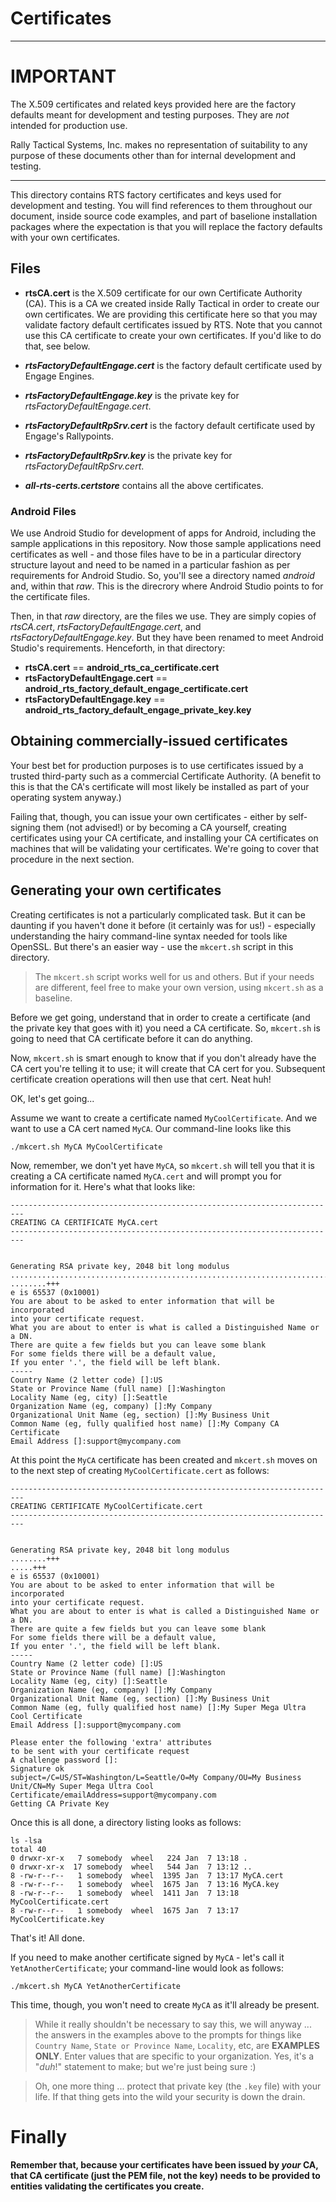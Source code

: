 # Certificates

___
# IMPORTANT
The X.509 certificates and related keys provided here are the factory defaults meant for development and testing purposes.  They are *not* intended for production use.

Rally Tactical Systems, Inc. makes no representation of suitability to any purpose of these documents other than for internal development and testing.
___

This directory contains RTS factory certificates and keys used for development and testing.  You will find references to them throughout our document, inside source code examples, and part of baselione installation packages where the expectation is that you will replace the factory defaults with your own certificates.

## Files 
* **rtsCA.cert** is the X.509 certificate for our own Certificate Authority (CA).  This is a CA we created inside Rally Tactical in order to create our own certificates.  We are providing this certificate here so that you may validate factory default certificates issued by RTS.  Note that you cannot use this CA certificate to create your own certificates.  If you'd like to do that, see below.

* ***rtsFactoryDefaultEngage.cert*** is the factory default certificate used by Engage Engines.

* ***rtsFactoryDefaultEngage.key*** is the private key for *rtsFactoryDefaultEngage.cert*.

* ***rtsFactoryDefaultRpSrv.cert*** is the factory default certificate used by Engage's Rallypoints.

* ***rtsFactoryDefaultRpSrv.key*** is the private key for *rtsFactoryDefaultRpSrv.cert*.

* ***all-rts-certs.certstore*** contains all the above certificates.

### Android Files
We use Android Studio for development of apps for Android, including the sample applications in this repository.  Now those sample applications need certificates as well - and those files have to be in a particular directory structure layout and need to be named in a particular fashion as per requirements for Android Studio.  So, you'll see a directory named *android* and, within that *raw*.  This is the direcrory where Android Studio points to for the certificate files.

Then, in that *raw* directory, are the files we use.  They are simply copies of *rtsCA.cert*, *rtsFactoryDefaultEngage.cert*, and *rtsFactoryDefaultEngage.key*.  But they have been renamed to meet Android Studio's requirements.  Henceforth, in that directory:

* **rtsCA.cert** == **android_rts_ca_certificate.cert**
* **rtsFactoryDefaultEngage.cert** == **android_rts_factory_default_engage_certificate.cert**
* **rtsFactoryDefaultEngage.key** == **android_rts_factory_default_engage_private_key.key**

## Obtaining commercially-issued certificates
Your best bet for production purposes is to use certificates issued by a trusted third-party such as a commercial Certificate Authority.  (A benefit to this is that the CA's certificate will most likely be installed as part of your operating system anyway.)  

Failing that, though, you can issue your own certificates - either by self-signing them (not advised!) or by becoming a CA yourself, creating certificates using your CA certificate, and installing your CA certificates on machines that will be validating your certificates.  We're going to cover that procedure in the next section.

## Generating your own certificates
Creating certificates is not a particularly complicated task.  But it can be daunting if you haven't done it before (it certainly was for us!) - especially understanding the hairy command-line syntax needed for tools like OpenSSL.  But there's an easier way - use the `mkcert.sh` script in this directory.

> The `mkcert.sh` script works well for us and others.  But if your needs are different, feel free to make your own version, using `mkcert.sh` as a baseline.

Before we get going, understand that in order to create a certificate (and the private key that goes with it) you need a CA certificate.  So, `mkcert.sh` is going to need that CA certificate before it can do anything.

Now, `mkcert.sh` is smart enough to know that if you don't already have the CA cert you're telling it to use; it will create that CA cert for you.  Subsequent certificate creation operations will then use that cert.  Neat huh!

OK, let's get going...

Assume we want to create a certificate named `MyCoolCertificate`.  And we want to use a CA cert named `MyCA`.  Our command-line looks like this

```shell
./mkcert.sh MyCA MyCoolCertificate
```

Now, remember, we don't yet have `MyCA`, so `mkcert.sh` will tell you that it is creating a CA certificate named `MyCA.cert` and will prompt you for information for it.  Here's what that looks like:
```shell
-------------------------------------------------------------------------
CREATING CA CERTIFICATE MyCA.cert
-------------------------------------------------------------------------


Generating RSA private key, 2048 bit long modulus
..........................................................................................................+++
........+++
e is 65537 (0x10001)
You are about to be asked to enter information that will be incorporated
into your certificate request.
What you are about to enter is what is called a Distinguished Name or a DN.
There are quite a few fields but you can leave some blank
For some fields there will be a default value,
If you enter '.', the field will be left blank.
-----
Country Name (2 letter code) []:US
State or Province Name (full name) []:Washington
Locality Name (eg, city) []:Seattle
Organization Name (eg, company) []:My Company
Organizational Unit Name (eg, section) []:My Business Unit
Common Name (eg, fully qualified host name) []:My Company CA Certificate
Email Address []:support@mycompany.com
```

At this point the `MyCA` certificate has been created and `mkcert.sh` moves on to the next step of creating `MyCoolCertificate.cert` as follows:
```shell
-------------------------------------------------------------------------
CREATING CERTIFICATE MyCoolCertificate.cert
-------------------------------------------------------------------------


Generating RSA private key, 2048 bit long modulus
........+++
.....+++
e is 65537 (0x10001)
You are about to be asked to enter information that will be incorporated
into your certificate request.
What you are about to enter is what is called a Distinguished Name or a DN.
There are quite a few fields but you can leave some blank
For some fields there will be a default value,
If you enter '.', the field will be left blank.
-----
Country Name (2 letter code) []:US
State or Province Name (full name) []:Washington
Locality Name (eg, city) []:Seattle
Organization Name (eg, company) []:My Company
Organizational Unit Name (eg, section) []:My Business Unit
Common Name (eg, fully qualified host name) []:My Super Mega Ultra Cool Certificate
Email Address []:support@mycompany.com

Please enter the following 'extra' attributes
to be sent with your certificate request
A challenge password []:
Signature ok
subject=/C=US/ST=Washington/L=Seattle/O=My Company/OU=My Business Unit/CN=My Super Mega Ultra Cool Certificate/emailAddress=support@mycompany.com
Getting CA Private Key
```

Once this is all done, a directory listing looks as follows:
```shell
ls -lsa
total 40
0 drwxr-xr-x   7 somebody  wheel   224 Jan  7 13:18 .
0 drwxr-xr-x  17 somebody  wheel   544 Jan  7 13:12 ..
8 -rw-r--r--   1 somebody  wheel  1395 Jan  7 13:17 MyCA.cert
8 -rw-r--r--   1 somebody  wheel  1675 Jan  7 13:16 MyCA.key
8 -rw-r--r--   1 somebody  wheel  1411 Jan  7 13:18 MyCoolCertificate.cert
8 -rw-r--r--   1 somebody  wheel  1675 Jan  7 13:17 MyCoolCertificate.key
```

That's it!  All done.

If you need to make another certificate signed by `MyCA` - let's call it `YetAnotherCertificate`; your command-line would look as follows:
```shell
./mkcert.sh MyCA YetAnotherCertificate
```

This time, though, you won't need to create `MyCA` as it'll already be present.

>While it really shouldn't be necessary to say this, we will anyway ... the answers in the examples above to the prompts for things like `Country Name`, `State or Province Name`, `Locality`, etc, are **EXAMPLES ONLY**.  Enter values that are specific to your organization.  Yes, it's a "*duh*!" statement to make; but we're just being sure :)

>Oh, one more thing ... protect that private key (the `.key` file) with your life.  If that thing gets into the wild your security is down the drain.

# Finally
**Remember that, because your certificates have been issued by *your* CA, that CA certificate (just the PEM file, not the key) needs to be provided to entities validating the certificates you create.**